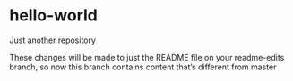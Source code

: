 # hello-world
Just another repository



These changes will be made to just the README file on your readme-edits branch, so now this branch contains content that’s different from master
